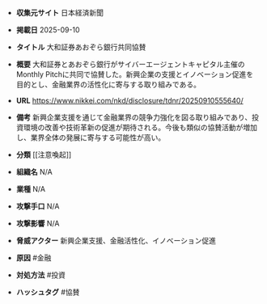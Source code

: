 - **収集元サイト**
日本経済新聞

- **掲載日**
2025-09-10

- **タイトル**
大和証券あおぞら銀行共同協賛

- **概要**
大和証券とあおぞら銀行がサイバーエージェントキャピタル主催のMonthly Pitchに共同で協賛した。新興企業の支援とイノベーション促進を目的とし、金融業界の活性化に寄与する取り組みである。

- **URL**
https://www.nikkei.com/nkd/disclosure/tdnr/20250910555640/

- **備考**
新興企業支援を通じて金融業界の競争力強化を図る取り組みであり、投資環境の改善や技術革新の促進が期待される。今後も類似の協賛活動が増加し、業界全体の発展に寄与する可能性が高い。

- **分類**
[[注意喚起]]

- **組織名**
N/A

- **業種**
N/A

- **攻撃手口**
N/A

- **攻撃影響**
N/A

- **脅威アクター**
新興企業支援、金融活性化、イノベーション促進

- **原因**
#金融

- **対処方法**
#投資

- **ハッシュタグ**
#協賛
